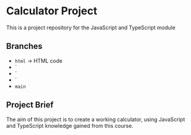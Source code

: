 # Calculator Project

This is a project repository for the JavaScript and TypeScript module 

## Branches
- `html` -> HTML code
- `
- `
- `
- `main`

## Project Brief

The aim of this project is to create a working calculator, using JavaScript and TypeScript knowledge gained from this course. 
